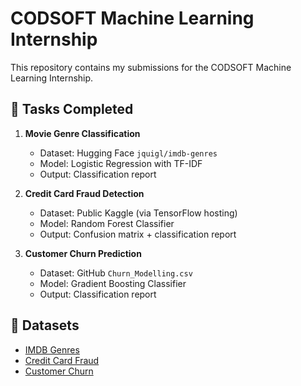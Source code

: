 # CODSOFT Machine Learning Internship

This repository contains my submissions for the CODSOFT Machine Learning Internship.

## 📂 Tasks Completed
1. **Movie Genre Classification**  
   - Dataset: Hugging Face `jquigl/imdb-genres`  
   - Model: Logistic Regression with TF-IDF  
   - Output: Classification report  

2. **Credit Card Fraud Detection**  
   - Dataset: Public Kaggle (via TensorFlow hosting)  
   - Model: Random Forest Classifier  
   - Output: Confusion matrix + classification report  

3. **Customer Churn Prediction**  
   - Dataset: GitHub `Churn_Modelling.csv`  
   - Model: Gradient Boosting Classifier  
   - Output: Classification report  
## 🔗 Datasets
- [IMDB Genres](https://huggingface.co/datasets/jquigl/imdb-genres)  
- [Credit Card Fraud](https://storage.googleapis.com/download.tensorflow.org/data/creditcard.csv)  
- [Customer Churn](https://github.com/sharmaroshan/Customer-Churn-Prediction/blob/master/Churn_Modelling.csv)
